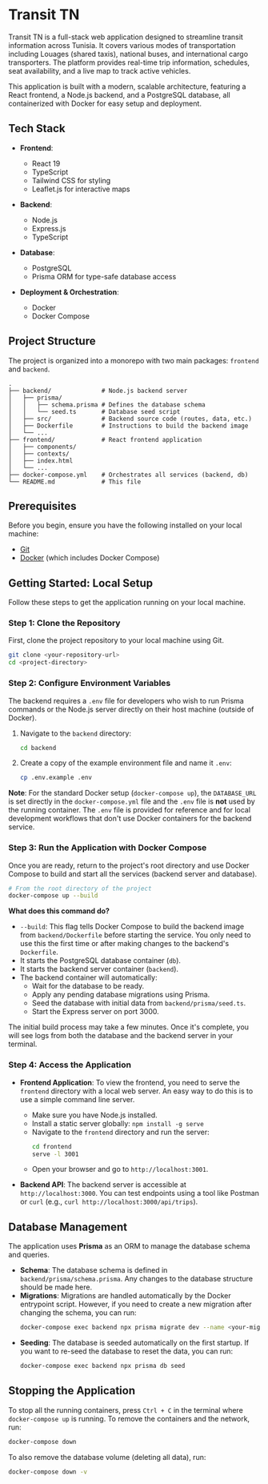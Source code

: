 # Transit TN

Transit TN is a full-stack web application designed to streamline transit information across Tunisia. It covers various modes of transportation including Louages (shared taxis), national buses, and international cargo transporters. The platform provides real-time trip information, schedules, seat availability, and a live map to track active vehicles.

This application is built with a modern, scalable architecture, featuring a React frontend, a Node.js backend, and a PostgreSQL database, all containerized with Docker for easy setup and deployment.

## Tech Stack

- **Frontend**:
  - React 19
  - TypeScript
  - Tailwind CSS for styling
  - Leaflet.js for interactive maps

- **Backend**:
  - Node.js
  - Express.js
  - TypeScript

- **Database**:
  - PostgreSQL
  - Prisma ORM for type-safe database access

- **Deployment & Orchestration**:
  - Docker
  - Docker Compose

## Project Structure

The project is organized into a monorepo with two main packages: `frontend` and `backend`.

```
.
├── backend/              # Node.js backend server
│   ├── prisma/
│   │   ├── schema.prisma # Defines the database schema
│   │   └── seed.ts       # Database seed script
│   ├── src/              # Backend source code (routes, data, etc.)
│   ├── Dockerfile        # Instructions to build the backend image
│   └── ...
├── frontend/             # React frontend application
│   ├── components/
│   ├── contexts/
│   ├── index.html
│   └── ...
├── docker-compose.yml    # Orchestrates all services (backend, db)
└── README.md             # This file
```

## Prerequisites

Before you begin, ensure you have the following installed on your local machine:
- [Git](https://git-scm.com/)
- [Docker](https://www.docker.com/products/docker-desktop/) (which includes Docker Compose)

## Getting Started: Local Setup

Follow these steps to get the application running on your local machine.

### Step 1: Clone the Repository

First, clone the project repository to your local machine using Git.

```bash
git clone <your-repository-url>
cd <project-directory>
```

### Step 2: Configure Environment Variables

The backend requires a `.env` file for developers who wish to run Prisma commands or the Node.js server directly on their host machine (outside of Docker).

1.  Navigate to the `backend` directory:
    ```bash
    cd backend
    ```
2.  Create a copy of the example environment file and name it `.env`:
    ```bash
    cp .env.example .env
    ```

**Note**: For the standard Docker setup (`docker-compose up`), the `DATABASE_URL` is set directly in the `docker-compose.yml` file and the `.env` file is **not** used by the running container. The `.env` file is provided for reference and for local development workflows that don't use Docker containers for the backend service.

### Step 3: Run the Application with Docker Compose

Once you are ready, return to the project's root directory and use Docker Compose to build and start all the services (backend server and database).

```bash
# From the root directory of the project
docker-compose up --build
```

**What does this command do?**
- `--build`: This flag tells Docker Compose to build the backend image from `backend/Dockerfile` before starting the service. You only need to use this the first time or after making changes to the backend's `Dockerfile`.
- It starts the PostgreSQL database container (`db`).
- It starts the backend server container (`backend`).
- The backend container will automatically:
  - Wait for the database to be ready.
  - Apply any pending database migrations using Prisma.
  - Seed the database with initial data from `backend/prisma/seed.ts`.
  - Start the Express server on port 3000.

The initial build process may take a few minutes. Once it's complete, you will see logs from both the database and the backend server in your terminal.

### Step 4: Access the Application

- **Frontend Application**: To view the frontend, you need to serve the `frontend` directory with a local web server. An easy way to do this is to use a simple command line server.
  - Make sure you have Node.js installed.
  - Install a static server globally: `npm install -g serve`
  - Navigate to the `frontend` directory and run the server:
    ```bash
    cd frontend
    serve -l 3001 
    ```
  - Open your browser and go to `http://localhost:3001`.

- **Backend API**: The backend server is accessible at `http://localhost:3000`. You can test endpoints using a tool like Postman or `curl` (e.g., `curl http://localhost:3000/api/trips`).

## Database Management

The application uses **Prisma** as an ORM to manage the database schema and queries.

- **Schema**: The database schema is defined in `backend/prisma/schema.prisma`. Any changes to the database structure should be made here.
- **Migrations**: Migrations are handled automatically by the Docker entrypoint script. However, if you need to create a new migration after changing the schema, you can run:
  ```bash
  docker-compose exec backend npx prisma migrate dev --name <your-migration-name>
  ```
- **Seeding**: The database is seeded automatically on the first startup. If you want to re-seed the database to reset the data, you can run:
  ```bash
  docker-compose exec backend npx prisma db seed
  ```

## Stopping the Application

To stop all the running containers, press `Ctrl + C` in the terminal where `docker-compose up` is running. To remove the containers and the network, run:

```bash
docker-compose down
```

To also remove the database volume (deleting all data), run:
```bash
docker-compose down -v
```